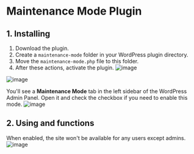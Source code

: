 # Maintenance Mode Plugin

## 1. Installing
1. Download the plugin.
2. Create a `maintenance-mode` folder in your WordPress plugin directory.
3. Move the `maintenance-mode.php` file to this folder.
4. After these actions, activate the plugin.
![image](https://github.com/user-attachments/assets/bb868d23-4088-4858-9bc1-ab571fdfbbae)


![image](https://github.com/user-attachments/assets/d1246cae-b22c-4d5a-b2d4-5740d6903404)

You'll see a **Maintenance Mode** tab in the left sidebar of the WordPress Admin Panel. Open it and check the checkbox if you need to enable this mode.
![image](https://github.com/user-attachments/assets/5600e470-7569-4802-a1d8-7805b5a6e548)


## 2. Using and functions
When enabled, the site won't be available for any users except admins.
![image](https://github.com/user-attachments/assets/6c8c11c4-6271-4c6a-9784-1d436043ab48)

